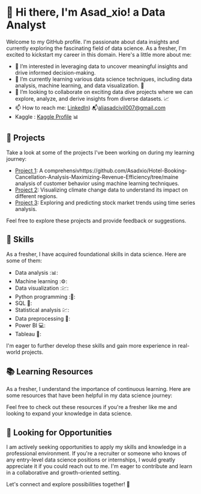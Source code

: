 # 👋 Hi there, I'm Asad_xio! a Data Analyst

Welcome to my GitHub profile. I'm passionate about data insights and currently exploring the fascinating field of data science. As a fresher, I'm excited to kickstart my career in this domain. Here's a little more about me:

- 👀 I’m interested in leveraging data to uncover meaningful insights and drive informed decision-making.
- 🌱 I’m currently learning various data science techniques, including data analysis, machine learning, and data visualization. :brain:
- 💞️ I’m looking to collaborate on exciting data dive projects where we can explore, analyze, and derive insights from diverse datasets. :chart_with_upwards_trend:
- 📫 How to reach me: [LinkedIn](https://www.linkedin.com/in/asad-ali-mulla-044240262/)) :mailbox_with_mail:aliasadcivil007@gmail.com
-    Kaggle  : [Kaggle Profile](https://www.kaggle.com/asadxio) :bar_chart:

## 🔭 Projects

Take a look at some of the projects I've been working on during my learning journey:

- [Project 1](): A comprehensivhttps://github.com/Asadxio/Hotel-Booking-Cancellation-Analysis-Maximizing-Revenue-Efficiency/tree/maine analysis of customer behavior using machine learning techniques.
- [Project 2](link-to-project-2): Visualizing climate change data to understand its impact on different regions.
- [Project 3](link-to-project-3): Exploring and predicting stock market trends using time series analysis.

Feel free to explore these projects and provide feedback or suggestions.

## 🌟 Skills

As a fresher, I have acquired foundational skills in data science. Here are some of them:

- Data analysis :📊:
- Machine learning :⚙:
- Data visualization :💹:
- Python programming :🐍:
- SQL 💾:
- Statistical analysis 💹:
- Data preprocessing 🔧:
- Power BI 💻:
- Tableau 🎨:

I'm eager to further develop these skills and gain more experience in real-world projects.

## 📚 Learning Resources

As a fresher, I understand the importance of continuous learning. Here are some resources that have been helpful in my data science journey:

Feel free to check out these resources if you're a fresher like me and looking to expand your knowledge in data science.

## 👥 Looking for Opportunities

I am actively seeking opportunities to apply my skills and knowledge in a professional environment. If you're a recruiter or someone who knows of any entry-level data science positions or internships, I would greatly appreciate it if you could reach out to me. I'm eager to contribute and learn in a collaborative and growth-oriented setting.

Let's connect and explore possibilities together! :rocket:

